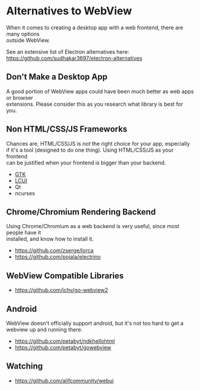 # Alternatives to WebView

When it comes to creating a desktop app with a web frontend, there are many options  
outside WebView.

See an extensive list of Electron alternatives here: https://github.com/sudhakar3697/electron-alternatives

## Don't Make a Desktop App
A good portion of WebView apps could have been much better as web apps or browser  
extensions. Please consider this as you research what library is best for you.

## Non HTML/CSS/JS Frameworks
Chances are, HTML/CSS/JS is *not* the right choice for your app, especially  
if it's a tool (designed to do one thing). Using HTML/CSS/JS as your frontend  
can be justified when your frontend is bigger than your backend.

- [GTK](https://petabyt.dev/blog/tiny-windows-linux-gtk-apps)
- [LCUI](https://github.com/lc-soft/LCUI)
- Qt
- ncurses

## Chrome/Chromium Rendering Backend
Using Chrome/Chromium as a web backend is very useful, since most people have it  
installed, and know how to install it.

- https://github.com/zserge/lorca
- https://github.com/pojala/electrino

## WebView Compatible Libraries
- https://github.com/jchv/go-webview2

## Android
WebView doesn't officially support android, but it's not too hard to get a  
webview up and running there.  
- https://github.com/petabyt/ndkhellohtml
- https://github.com/petabyt/gowebview

## Watching
- https://github.com/alifcommunity/webui
